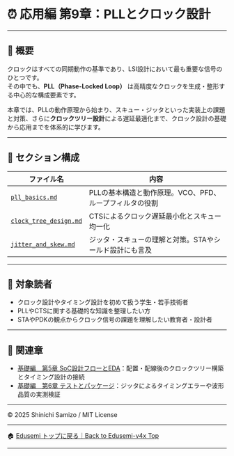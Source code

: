 # ⏰ 応用編 第9章：PLLとクロック設計

---

## 📘 概要

クロックはすべての同期動作の基準であり、LSI設計において最も重要な信号のひとつです。  
その中でも、**PLL（Phase-Locked Loop）** は高精度なクロックを生成・整形する中心的な構成要素です。

本章では、PLLの動作原理から始まり、スキュー・ジッタといった実装上の課題と対策、さらに**クロックツリー設計**による遅延最適化まで、クロック設計の基礎から応用までを体系的に学びます。

---

## 📂 セクション構成

| ファイル名 | 内容 |
|------------|------|
| [`pll_basics.md`](pll_basics.md) | PLLの基本構造と動作原理。VCO、PFD、ループフィルタの役割 |
| [`clock_tree_design.md`](clock_tree_design.md) | CTSによるクロック遅延最小化とスキュー均一化 |
| [`jitter_and_skew.md`](jitter_and_skew.md) | ジッタ・スキューの理解と対策。STAやシールド設計にも言及 |

---

## 🎯 対象読者

- クロック設計やタイミング設計を初めて扱う学生・若手技術者  
- PLLやCTSに関する基礎的な知識を整理したい方  
- STAやPDKの観点からクロック信号の課題を理解したい教育者・設計者  

---

## 🔗 関連章

- [基礎編　第5章 SoC設計フローとEDA](../chapter5_soc_design_flow/README.md)：配置・配線後のクロックツリー構築とタイミング設計の接続  
- [基礎編　第6章 テストとパッケージ](../chapter6_test_and_package/README.md)：ジッタによるタイミングエラーや波形品質の実測検証  

---

© 2025 Shinichi Samizo / MIT License

---

🏠 [Edusemi トップに戻る｜Back to Edusemi-v4x Top](../README.md)

---


